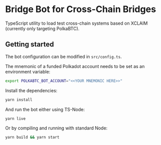 # Bridge Bot for Cross-Chain Bridges

TypeScript utility to load test cross-chain systems based on XCLAIM (currently only targeting PolkaBTC).

## Getting started

The bot configuration can be modified in `src/config.ts`.

The mnemonic of a funded Polkadot account needs to be set as an environment variable:

```bash
export POLKABTC_BOT_ACCOUNT="<<YOUR MNEMONIC HERE>>"
```

Install the dependencies:

```bash
yarn install
```

And run the bot either using TS-Node:

```bash
yarn live
```

Or by compiling and running with standard Node:

```bash
yarn build && yarn start
```
